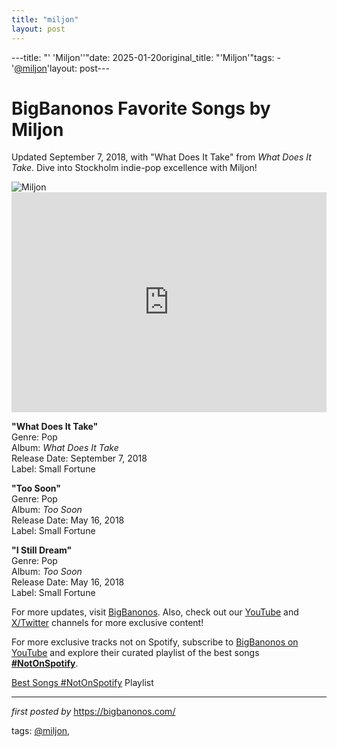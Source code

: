 ```yaml
---
title: "miljon"
layout: post
---
```

---title: "' 'Miljon''"date: 2025-01-20original_title: "'Miljon'"tags:  - '[@miljon](/tags/miljon/)'layout: post--- <!-- Title of the Post --><h1 >BigBanonos Favorite Songs by Miljon</h1> <!-- Introductory Text --><p >Updated September 7, 2018, with "What Does It Take" from <em>What Does It Take</em>. Dive into Stockholm indie-pop excellence with Miljon!</p> <!-- Featured Image --><div > <img src="https://i.scdn.co/image/ab676161000051747cbacc60baca05bfe9a19534" alt="Miljon" /></div> <!-- Spotify Embed --><div > <iframe src="https://open.spotify.com/embed/playlist/2uTo24GqZklzQVnAlNbip6?utm_source=generator" width="100%" height="352" frameBorder="0" allowfullscreen="" allow="autoplay; clipboard-write; encrypted-media; fullscreen; picture-in-picture" loading="lazy"></iframe></div> <!-- Song Information --><div > <p><strong>"What Does It Take"</strong><br> Genre: Pop<br> Album: <em>What Does It Take</em><br> Release Date: September 7, 2018<br> Label: Small Fortune</p> <p><strong>"Too Soon"</strong><br> Genre: Pop<br> Album: <em>Too Soon</em><br> Release Date: May 16, 2018<br> Label: Small Fortune</p> <p><strong>"I Still Dream"</strong><br> Genre: Pop<br> Album: <em>Too Soon</em><br> Release Date: May 16, 2018<br> Label: Small Fortune</p></div> <!-- Footer Links --><div > <p>For more updates, visit <a href="https://bigbanonos.com/" target="_blank">BigBanonos</a>. Also, check out our <a href="https://www.youtube.com/[@BigBanonos](/tags/BigBanonos/)" target="_blank">YouTube</a> and <a href="https://x.com/bigbanonos" target="_blank">X/Twitter</a> channels for more exclusive content!</p></div> <!--Subscribe and Playlist Links--><div>    <p>For more exclusive tracks not on Spotify, subscribe to <a href="https://www.youtube.com/[@BigBanonos](/tags/BigBanonos/)" target="_blank">BigBanonos on YouTube</a> and explore their curated playlist of the best songs <strong>[#NotOnSpotify](/tags/NotOnSpotify/)</strong>.</p>    <p><a href="https://www.youtube.com/playlist?list=PLtuNtuTatqI0kFahUCbtbfenC_ET5O_tr" target="_blank">Best Songs [#NotOnSpotify](/tags/NotOnSpotify/) Playlist<br /></a></p></div><hr /><p><em>first posted by</em> <a href="https://bigbanonos.com/" rel="noopener" target="_new">https://bigbanonos.com/</a></p><p>tags: [@miljon](/tags/miljon/),</p>